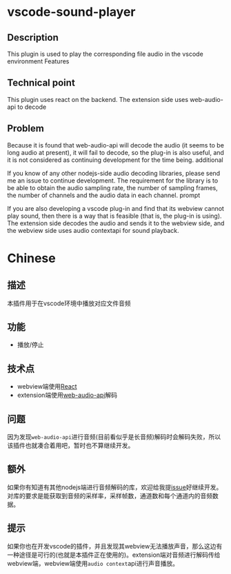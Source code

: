 # vscode-sound-player

## Description
This plugin is used to play the corresponding file audio in the vscode environment
Features

## Technical point
This plugin uses react on the backend.
The extension side uses web-audio-api to decode

## Problem
Because it is found that web-audio-api will decode the audio (it seems to be long audio at present), it will fail to decode, so the plug-in is also useful, and it is not considered as continuing development for the time being.
additional

If you know of any other nodejs-side audio decoding libraries, please send me an issue to continue development. The requirement for the library is to be able to obtain the audio sampling rate, the number of sampling frames, the number of channels and the audio data in each channel.
prompt

If you are also developing a vscode plug-in and find that its webview cannot play sound, then there is a way that is feasible (that is, the plug-in is using). The extension side decodes the audio and sends it to the webview side, and the webview side uses audio contextapi for sound playback.


# Chinese

## 描述
本插件用于在vscode环境中播放对应文件音频

## 功能
* 播放/停止

## 技术点
* webview端使用[React](https://react.docschina.org/languages)
* extension端使用[web-audio-api](https://github.com/audiojs/web-audio-api)解码

## 问题
因为发现`web-audio-api`进行音频(目前看似乎是长音频)解码时会解码失败，所以该插件也就凑合着用吧，暂时也不算继续开发。

## 额外
如果你有知道有其他nodejs端进行音频解码的库，欢迎给我提[issue](https://github.com/asurance/vscode-sound-player/issues)好继续开发。
对库的要求是能获取到音频的采样率，采样帧数，通道数和每个通道内的音频数据。

## 提示
如果你也在开发vscode的插件，并且发现其webview无法播放声音，那么这边有一种途径是可行的(也就是本插件正在使用的)。extension端对音频进行解码传给webview端，webview端使用`audio context`api进行声音播放。
